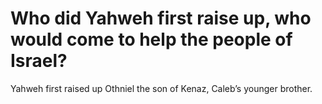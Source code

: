 # Who did Yahweh first raise up, who would come to help the people of Israel?

Yahweh first raised up Othniel the son of Kenaz, Caleb’s younger brother.
